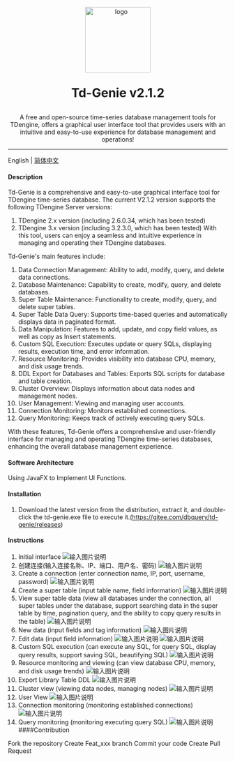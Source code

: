 <p align="center">
	<img alt="logo" src="https://gitee.com/dbquery/td-genie/raw/master/tdengine/src/main/resources/images/logo.png" width="150" height="150">
</p>

<h1 align="center" style="margin: 30px 0 30px; font-weight: bold;">Td-Genie v2.1.2</h1>
<p align="center">A free and open-source time-series database management tools for TDengine, offers a graphical user interface tool that provides users with an intuitive and easy-to-use experience for database management and operations!</p>

----
English | [简体中文](README.md)

#### Description
Td-Genie is a comprehensive and easy-to-use graphical interface tool for TDengine time-series database. The current V2.1.2 version supports the following TDengine Server versions:

1. TDengine 2.x version (including 2.6.0.34, which has been tested)
2. TDengine 3.x version (including 3.2.3.0, which has been tested)
With this tool, users can enjoy a seamless and intuitive experience in managing and operating their TDengine databases.

Td-Genie's main features include:
1. Data Connection Management: Ability to add, modify, query, and delete data connections.
2. Database Maintenance: Capability to create, modify, query, and delete databases.
3. Super Table Maintenance: Functionality to create, modify, query, and delete super tables.
4. Super Table Data Query: Supports time-based queries and automatically displays data in paginated format.
5. Data Manipulation: Features to add, update, and copy field values, as well as copy as Insert statements.
6. Custom SQL Execution: Executes update or query SQLs, displaying results, execution time, and error information.
7. Resource Monitoring: Provides visibility into database CPU, memory, and disk usage trends.
8. DDL Export for Databases and Tables: Exports SQL scripts for database and table creation.
9. Cluster Overview: Displays information about data nodes and management nodes.
10. User Management: Viewing and managing user accounts.
11. Connection Monitoring: Monitors established connections.
12. Query Monitoring: Keeps track of actively executing query SQLs.

With these features, Td-Genie offers a comprehensive and user-friendly interface for managing and operating TDengine time-series databases, enhancing the overall database management experience.
#### Software Architecture

Using JavaFX to Implement UI Functions.


#### Installation

1.  Download the latest version from the distribution, extract it, and double-click the td-genie.exe file to execute it.(https://gitee.com/dbquery/td-genie/releases)

#### Instructions

1.  Initial interface
![输入图片说明](tdengine/src/main/resources/images/readme/start.png)
2.  创建连接(输入连接名称、IP、端口、用户名、密码)
![输入图片说明](tdengine/src/main/resources/images/readme/createConnection.png)
3.  Create a connection (enter connection name, IP, port, username, password)
![输入图片说明](tdengine/src/main/resources/images/readme/createDB.png)
4.  Create a super table (input table name, field information)
![输入图片说明](tdengine/src/main/resources/images/readme/createSTB.png)
5. View super table data (view all databases under the connection, all super tables under the database, support searching data in the super table by time, pagination query, and the ability to copy query results in the table)
![输入图片说明](tdengine/src/main/resources/images/readme/queryStbRecord.png)
6. New data (input fields and tag information)
![输入图片说明](tdengine/src/main/resources/images/readme/insertData.png)
7. Edit data (input field information)
![输入图片说明](tdengine/src/main/resources/images/readme/updateDataSelectItem.png)
![输入图片说明](tdengine/src/main/resources/images/readme/updateData.png)
8. Custom SQL execution (can execute any SQL, for query SQL, display query results, support saving SQL, beautifying SQL)
![输入图片说明](tdengine/src/main/resources/images/readme/executeSQL.png)
9. Resource monitoring and viewing (can view database CPU, memory, and disk usage trends)
![输入图片说明](tdengine/src/main/resources/images/resourceMonitor.png)
10. Export Library Table DDL
![输入图片说明](tdengine/src/main/resources/images/readme/exportDDL.png)
11. Cluster view (viewing data nodes, managing nodes)
![输入图片说明](tdengine/src/main/resources/images/readme/clusterquery.png)
12. User View
![输入图片说明](tdengine/src/main/resources/images/readme/userquery.png)
13. Connection monitoring (monitoring established connections)
![输入图片说明](tdengine/src/main/resources/images/readme/connectionquery.png)
14. Query monitoring (monitoring executing query SQL)
![输入图片说明](tdengine/src/main/resources/images/readme/querymonitor.png)
####Contribution

Fork the repository
Create Feat_xxx branch
Commit your code
Create Pull Request
